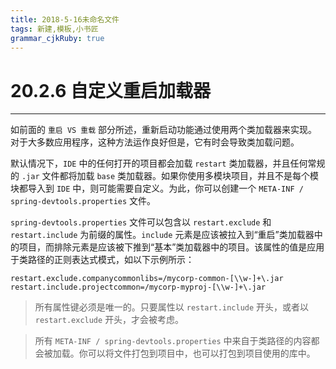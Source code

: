 ```yaml
---
title: 2018-5-16未命名文件 
tags: 新建,模板,小书匠
grammar_cjkRuby: true
---
```



# 20.2.6 自定义重启加载器
---

如前面的 `重启 VS 重载` 部分所述，重新启动功能通过使用两个类加载器来实现。对于大多数应用程序，这种方法运作良好但是，它有时会导致类加载问题。

默认情况下，`IDE` 中的任何打开的项目都会加载 `restart` 类加载器，并且任何常规的 `.jar` 文件都将加载 `base` 类加载器。如果你使用多模块项目，并且不是每个模块都导入到 `IDE` 中，则可能需要自定义。为此，你可以创建一个 `META-INF / spring-devtools.properties` 文件。

`spring-devtools.properties` 文件可以包含以 `restart.exclude` 和 `restart.include` 为前缀的属性。`include` 元素是应该被拉入到“重启”类加载器中的项目，而排除元素是应该被下推到“基本”类加载器中的项目。该属性的值是应用于类路径的正则表达式模式，如以下示例所示：

``` profile
restart.exclude.companycommonlibs=/mycorp-common-[\\w-]+\.jar
restart.include.projectcommon=/mycorp-myproj-[\\w-]+\.jar
```

> 所有属性键必须是唯一的。只要属性以 `restart.include` 开头，或者以 `restart.exclude` 开头，才会被考虑。

> 所有 `META-INF / spring-devtools.properties` 中来自于类路径的内容都会被加载。你可以将文件打包到项目中，也可以打包到项目使用的库中。